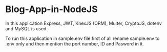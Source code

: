 # Blog-App-in-NodeJS

In this application Express, JWT, KnexJS (ORM), Multer, CryptoJS, dotenv and MySQL is used.

To run this application in sample.env file first of all rename sample.env to .env only and then mention the port number, ID and Pasword in it.

